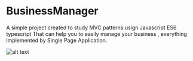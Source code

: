 # BusinessManager

A simple project created to study MVC patterns usign Javascript ES6 typescript
That can help you to easily manage your business , everything implemented by Single Page Application.

![alt text](https://raw.githubusercontent.com/BrendonHenrique/BusinessManager/master/Captura%20de%20Tela_20190318022856.jpg)
